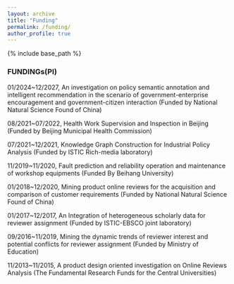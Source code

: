 ```yaml
---
layout: archive
title: "Funding"
permalink: /funding/
author_profile: true
---
```


{% include base_path %}

### FUNDINGs(PI)
01/2024~12/2027, An investigation on policy semantic annotation and intelligent recommendation in the scenario of government-enterprise encouragement and government-citizen interaction (Funded by National Natural Science Found of China)

08/2021~07/2022, Health Work Supervision and Inspection in Beijing (Funded by Beijing Municipal Health Commission)

07/2021~12/2021, Knowledge Graph Construction for Industrial Policy Analysis (Funded by ISTIC Rich-media laboratory)

11/2019~11/2020, Fault prediction and reliability operation and maintenance of workshop equipments (Funded By Beihang University)

01/2018~12/2020, Mining product online reviews for the acquisition and comparison of customer requirements (Funded by National Natural Science Found of China)

01/2017~12/2017, An Integration of heterogeneous scholarly data for reviewer assignment (Funded by ISTIC-EBSCO joint laboratory)

09/2016~11/2019, Mining the dynamic trends of reviewer interest and potential conflicts for reviewer assignment (Funded by Ministry of Education)

11/2013~11/2015, A product design oriented investigation on Online Reviews Analysis (The Fundamental Research Funds for the Central Universities)
